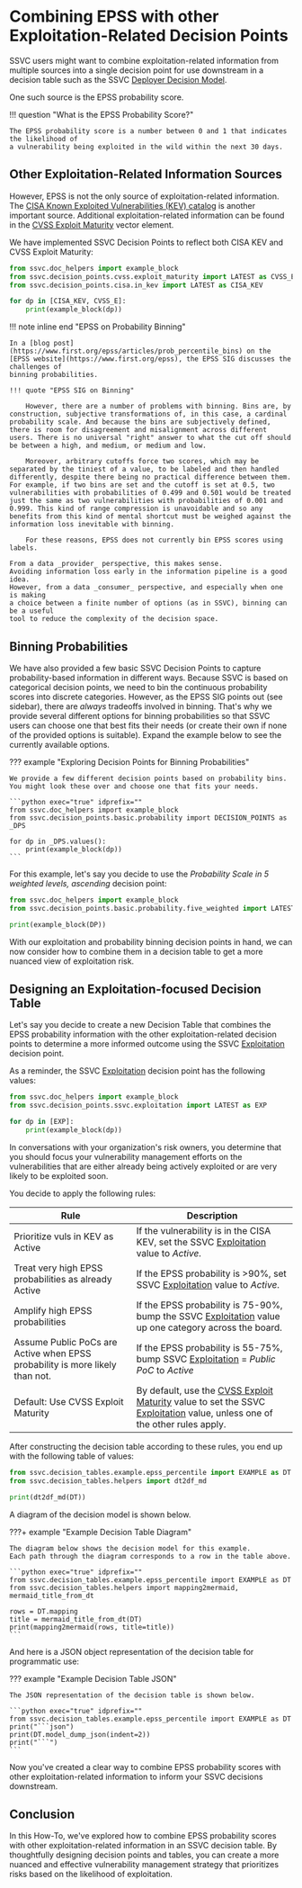 # Combining EPSS with other Exploitation-Related Decision Points

SSVC users might want to combine exploitation-related information from multiple
sources into a single decision point for use downstream in a decision table
such as the SSVC [Deployer Decision Model](../deployer_tree.md).

One such source is the EPSS probability score.

!!! question "What is the EPSS Probability Score?"

    The EPSS probability score is a number between 0 and 1 that indicates the likelihood of
    a vulnerability being exploited in the wild within the next 30 days.

## Other Exploitation-Related Information Sources

However, EPSS is not the only source of exploitation-related information.
The
[CISA Known Exploited Vulnerabilities (KEV) catalog](https://www.cisa.gov/known-exploited-vulnerabilities-catalog)
is another important source.
Additional exploitation-related information can be found in the
[CVSS Exploit Maturity](https://www.first.org/cvss/specification-document#Exploit-Maturity-E)
vector element.

We have implemented SSVC Decision Points to reflect both CISA KEV and CVSS Exploit Maturity:

```python exec="true" idprefix=""
from ssvc.doc_helpers import example_block
from ssvc.decision_points.cvss.exploit_maturity import LATEST as CVSS_E
from ssvc.decision_points.cisa.in_kev import LATEST as CISA_KEV

for dp in [CISA_KEV, CVSS_E]:
    print(example_block(dp))
```

!!! note inline end "EPSS on Probability Binning"

    In a [blog post](https://www.first.org/epss/articles/prob_percentile_bins) on the
    [EPSS website](https://www.first.org/epss), the EPSS SIG discusses the challenges of
    binning probabilities.

    !!! quote "EPSS SIG on Binning"

        However, there are a number of problems with binning. Bins are, by construction, subjective transformations of, in this case, a cardinal probability scale. And because the bins are subjectively defined, there is room for disagreement and misalignment across different users. There is no universal "right" answer to what the cut off should be between a high, and medium, or medium and low.
        
        Moreover, arbitrary cutoffs force two scores, which may be separated by the tiniest of a value, to be labeled and then handled differently, despite there being no practical difference between them. For example, if two bins are set and the cutoff is set at 0.5, two vulnerabilities with probabilities of 0.499 and 0.501 would be treated just the same as two vulnerabilities with probabilities of 0.001 and 0.999. This kind of range compression is unavoidable and so any benefits from this kind of mental shortcut must be weighed against the information loss inevitable with binning.
        
        For these reasons, EPSS does not currently bin EPSS scores using labels. 

    From a data _provider_ perspective, this makes sense.
    Avoiding information loss early in the information pipeline is a good idea.
    However, from a data _consumer_ perspective, and especially when one is making
    a choice between a finite number of options (as in SSVC), binning can be a useful
    tool to reduce the complexity of the decision space.

## Binning Probabilities

We have also provided a few basic SSVC Decision Points to capture probability-based
information in different ways.
Because SSVC is based on categorical decision points, we need to bin the
continuous probability scores into discrete categories.
However, as the EPSS SIG points out (see sidebar), there are *always* tradeoffs
involved in binning.
That's why we provide several different options for binning probabilities so that
SSVC users can choose one that best fits their needs (or create their own if
none of the provided options is suitable).
Expand the example below to see the currently available options.

??? example "Exploring Decision Points for Binning Probabilities"

    We provide a few different decision points based on probability bins.
    You might look these over and choose one that fits your needs.

    ```python exec="true" idprefix=""
    from ssvc.doc_helpers import example_block
    from ssvc.decision_points.basic.probability import DECISION_POINTS as _DPS
    
    for dp in _DPS.values():
        print(example_block(dp))
    ```

For this example, let's say you decide to use the *Probability Scale in 5 weighted levels, ascending*
decision point:

```python exec="true" idprefix=""
from ssvc.doc_helpers import example_block
from ssvc.decision_points.basic.probability.five_weighted import LATEST as DP

print(example_block(DP))
```

With our exploitation and probability binning decision points in hand,
we can now consider how to combine them in a decision table to get
a more nuanced view of exploitation risk.

## Designing an Exploitation-focused Decision Table

Let's say you decide to create a new Decision Table that combines the
EPSS probability information with the other exploitation-related decision
points to determine a more informed outcome using the SSVC [Exploitation](../../reference/decision_points/exploitation.md) decision point.

As a reminder, the SSVC [Exploitation](../../reference/decision_points/exploitation.md) decision point has the following values:

```python exec="true" idprefix=""
from ssvc.doc_helpers import example_block
from ssvc.decision_points.ssvc.exploitation import LATEST as EXP

for dp in [EXP]:
    print(example_block(dp))
```

In conversations with your organization's risk owners, you determine that you
should focus your vulnerability management efforts on the vulnerabilities
that are either already being actively exploited or are very likely to be exploited soon.

You decide to apply the following rules:

| Rule                                                                         | Description                                                                                                                                                                                                                             |
|------------------------------------------------------------------------------|-----------------------------------------------------------------------------------------------------------------------------------------------------------------------------------------------------------------------------------------|
| Prioritize vuls in KEV as Active                                             | If the vulnerability is in the CISA KEV, set the SSVC [Exploitation](../../reference/decision_points/exploitation.md) value to *Active*.                                                                                                |
| Treat very high EPSS probabilities as already Active                         | If the EPSS probability is >90%, set SSVC [Exploitation](../../reference/decision_points/exploitation.md) value to *Active*.                                                                                                            |
| Amplify high EPSS probabilities                                              | If the EPSS probability is 75-90%, bump the SSVC [Exploitation](../../reference/decision_points/exploitation.md) value up one category across the board.                                                                                |
| Assume Public PoCs are Active when EPSS probability is more likely than not. | If the EPSS probability is 55-75%, bump SSVC [Exploitation](../../reference/decision_points/exploitation.md) = *Public PoC* to *Active*                                                                                                 |
| Default: Use CVSS Exploit Maturity                                           | By default, use the [CVSS Exploit Maturity](../../reference/decision_points/cvss/exploit_maturity.md) value to set the SSVC [Exploitation](../../reference/decision_points/exploitation.md) value, unless one of the other rules apply. |

After constructing the decision table according to these rules, you end up with the following table of values:

```python exec="true" idprefix=""
from ssvc.decision_tables.example.epss_percentile import EXAMPLE as DT
from ssvc.decision_tables.helpers import dt2df_md

print(dt2df_md(DT))
```

A diagram of the decision model is shown below.

???+ example "Example Decision Table Diagram"

    The diagram below shows the decision model for this example.
    Each path through the diagram corresponds to a row in the table above.

    ```python exec="true" idprefix=""
    from ssvc.decision_tables.example.epss_percentile import EXAMPLE as DT
    from ssvc.decision_tables.helpers import mapping2mermaid, mermaid_title_from_dt
    
    rows = DT.mapping
    title = mermaid_title_from_dt(DT)
    print(mapping2mermaid(rows, title=title))
    ```

And here is a JSON object representation of the decision table for programmatic use:

??? example "Example Decision Table JSON"

    The JSON representation of the decision table is shown below.

    ```python exec="true" idprefix=""
    from ssvc.decision_tables.example.epss_percentile import EXAMPLE as DT
    print("```json")
    print(DT.model_dump_json(indent=2))
    print("```")
    ```

Now you've created a clear way to combine EPSS probability scores with other
exploitation-related information to inform your SSVC decisions downstream.

## Conclusion

In this How-To, we've explored how to combine EPSS probability scores with other
exploitation-related information in an SSVC decision table.
By thoughtfully designing decision points and tables, you can create a more nuanced
and effective vulnerability management strategy that prioritizes risks based on
the likelihood of exploitation.
